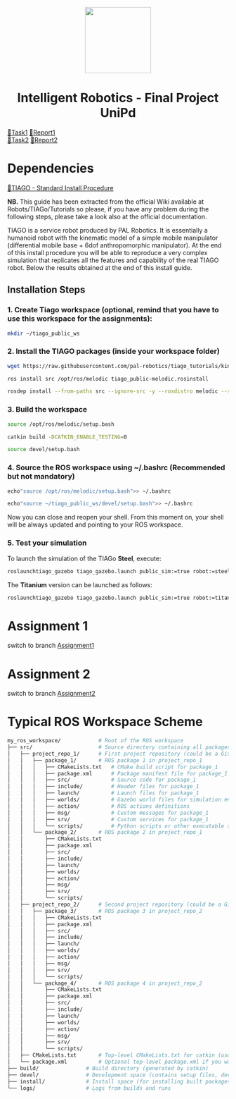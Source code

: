 <p align="center">
  <img src="https://github.com/MarcoMustacchi/MarcoMustacchi.github.io/blob/main/assets/img/icons/UniPD_logo.svg" width="150">
</p>

<h1 align="center">Intelligent Robotics - Final Project <br> UniPd</h1>

<a href="https://github.com/MarcoMustacchi/IntelligentRoboticsProject/raw/master/Assignment-1.pdf">📄Task1</a>
<a href="https://github.com/MarcoMustacchi/IntelligentRoboticsProject/raw/master/IR_Assignment1.pdf">📄Report1</a>
<br>
<a href="https://github.com/MarcoMustacchi/IntelligentRoboticsProject/raw/master/Assignment-2.pdf">📄Task2</a>
<a href="https://github.com/MarcoMustacchi/IntelligentRoboticsProject/raw/master/IR_Assignment2.pdf">📄Report2</a>

# Dependencies
<a href="https://github.com/MarcoMustacchi/IntelligentRoboticsProject/raw/master/TIAGO Tutorials - Standard Install Procedure.pdf">📄TIAGO - Standard Install Procedure</a>

**NB.** This guide has been extracted from the official Wiki available at Robots/TIAGo/Tutorials so please, if you have any problem during the following steps, please take a look also at the official documentation.

TIAGO is a service robot produced by PAL Robotics. It is essentially a humanoid robot with the kinematic model of a simple mobile manipulator (differential mobile base + 6dof anthropomorphic manipulator). At the end of this install procedure you will be able to reproduce a very complex simulation that replicates all the features and capability of the real TIAGO robot. Below the results obtained at the end of this install guide.

## Installation Steps

### 1. Create Tiago workspace (optional, remind that you have to use this workspace for the assignments):

```bash
mkdir ~/tiago_public_ws
```

### 2. Install the TIAGO packages (inside your workspace folder)

```bash
wget https://raw.githubusercontent.com/pal-robotics/tiago_tutorials/kinetic-devel/ tiago_public-melodic.rosinstall
```

```bash
ros install src /opt/ros/melodic tiago_public-melodic.rosinstall
```

```bash
rosdep install --from-paths src --ignore-src -y --rosdistro melodic --skip-keys="opencv2 opencv2-nonfreepal_laser_filters speed_limit_node sensor_to_cloud hokuyo_nodelibdw-devpython-graphitesend-pip python-statsd pal_filterspal_vo_server pal_usb_utils pal_pcl pal_pcl_points_throttle_and_filter pal_kartopal_local_joint_control camera_calibration_filespal_startup_msgs pal-orbbec-openni dummy_actuators_managerpal_local_planner gravity_compensation_controller current_limit_controllerdynamic_footprint dynamixel_cpp tf_lookup opencv3 joint_impedance_trajectory_controller cartesian_impedance_controlleromni_base_description omni_drive_controller"
```

### 3. Build the workspace

```bash
source /opt/ros/melodic/setup.bash
```

```bash
catkin build -DCATKIN_ENABLE_TESTING=0
```

```bash
source devel/setup.bash
```

### 4. Source the ROS workspace using ~/.bashrc (Recommended but not mandatory)

```bash
echo"source /opt/ros/melodic/setup.bash">> ~/.bashrc
```

```bash
echo"source ~/tiago_public_ws/devel/setup.bash">> ~/.bashrc
```

Now you can close and reopen your shell. From this moment on, your shell will be always updated and pointing to your ROS workspace.


### 5. Test your simulation

To launch the simulation of the TIAGo **Steel**, execute:

```bash
roslaunchtiago_gazebo tiago_gazebo.launch public_sim:=true robot:=steel
```

The **Titanium** version can be launched as follows:

```bash
roslaunchtiago_gazebo tiago_gazebo.launch public_sim:=true robot:=titanium
```

# Assignment 1
switch to branch <a href="https://github.com/MarcoMustacchi/IntelligentRoboticsProject/tree/assignment1">Assignment1</a>

# Assignment 2
switch to branch <a href="https://github.com/MarcoMustacchi/IntelligentRoboticsProject/tree/assignment2">Assignment2</a>

# Typical ROS Workspace Scheme
```makefile
my_ros_workspace/            # Root of the ROS workspace
├── src/                     # Source directory containing all packages and repositories
│   ├── project_repo_1/      # First project repository (could be a Git repository)
│   │   ├── package_1/       # ROS package 1 in project_repo_1
│   │   │   ├── CMakeLists.txt   # CMake build script for package_1
│   │   │   ├── package.xml      # Package manifest file for package_1
│   │   │   ├── src/             # Source code for package_1
│   │   │   ├── include/         # Header files for package_1
│   │   │   ├── launch/          # Launch files for package_1
│   │   │   ├── worlds/          # Gazebo world files for simulation environments
│   │   │   ├── action/          # ROS actions definitions
│   │   │   ├── msg/             # Custom messages for package_1
│   │   │   ├── srv/             # Custom services for package_1
│   │   │   └── scripts/         # Python scripts or other executable scripts
│   │   └── package_2/       # ROS package 2 in project_repo_1
│   │       ├── CMakeLists.txt
│   │       ├── package.xml
│   │       ├── src/
│   │       ├── include/
│   │       ├── launch/
│   │       ├── worlds/
│   │       ├── action/
│   │       ├── msg/
│   │       ├── srv/
│   │       └── scripts/
│   ├── project_repo_2/      # Second project repository (could be a Git repository)
│   │   ├── package_3/       # ROS package 3 in project_repo_2
│   │   │   ├── CMakeLists.txt
│   │   │   ├── package.xml
│   │   │   ├── src/
│   │   │   ├── include/
│   │   │   ├── launch/
│   │   │   ├── worlds/
│   │   │   ├── action/
│   │   │   ├── msg/
│   │   │   ├── srv/
│   │   │   └── scripts/
│   │   └── package_4/       # ROS package 4 in project_repo_2
│   │       ├── CMakeLists.txt
│   │       ├── package.xml
│   │       ├── src/
│   │       ├── include/
│   │       ├── launch/
│   │       ├── worlds/
│   │       ├── action/
│   │       ├── msg/
│   │       ├── srv/
│   │       └── scripts/
│   ├── CMakeLists.txt       # Top-level CMakeLists.txt for catkin (usually a symlink)
│   └── package.xml          # Optional top-level package.xml if you want a meta-package
├── build/               # Build directory (generated by catkin)
├── devel/               # Development space (contains setup files, devel environment)
├── install/             # Install space (for installing built packages)
└── logs/                # Logs from builds and runs
```

